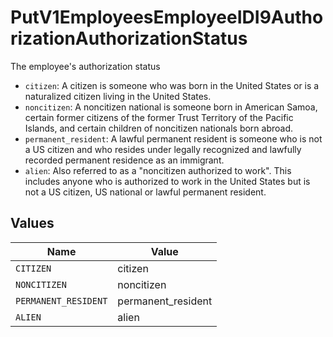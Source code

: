 # PutV1EmployeesEmployeeIDI9AuthorizationAuthorizationStatus

The employee's authorization status

  * `citizen`: A citizen is someone who was born in the United States or is a naturalized citizen living in the United States.
  * `noncitizen`: A noncitizen national is someone born in American Samoa, certain former citizens of the former Trust Territory of the Pacific Islands, and certain children of noncitizen nationals born abroad.
  * `permanent_resident`: A lawful permanent resident is someone who is not a US citizen and who resides under legally recognized and lawfully recorded permanent residence as an immigrant.
  * `alien`: Also referred to as a "noncitizen authorized to work". This includes anyone who is authorized to work in the United States but is not a US citizen, US national or lawful permanent resident.



## Values

| Name                 | Value                |
| -------------------- | -------------------- |
| `CITIZEN`            | citizen              |
| `NONCITIZEN`         | noncitizen           |
| `PERMANENT_RESIDENT` | permanent_resident   |
| `ALIEN`              | alien                |